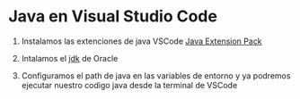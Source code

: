 # Java en Visual Studio Code

1. Instalamos las extenciones de java VSCode [Java Extension Pack](https://marketplace.visualstudio.com/items?itemName=vscjava.vscode-java-pack)

2. Intalamos el [jdk](https://www.oracle.com/co/java/technologies/downloads/) de Oracle

3. Configuramos el path de java en las variables de entorno y ya podremos ejecutar nuestro codigo java desde la terminal de VSCode